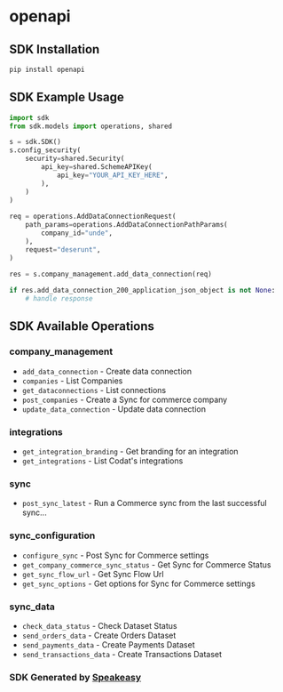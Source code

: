 # openapi

<!-- Start SDK Installation -->
## SDK Installation

```bash
pip install openapi
```
<!-- End SDK Installation -->

## SDK Example Usage
<!-- Start SDK Example Usage -->
```python
import sdk
from sdk.models import operations, shared

s = sdk.SDK()
s.config_security(
    security=shared.Security(
        api_key=shared.SchemeAPIKey(
            api_key="YOUR_API_KEY_HERE",
        ),
    )
)
   
req = operations.AddDataConnectionRequest(
    path_params=operations.AddDataConnectionPathParams(
        company_id="unde",
    ),
    request="deserunt",
)
    
res = s.company_management.add_data_connection(req)

if res.add_data_connection_200_application_json_object is not None:
    # handle response
```
<!-- End SDK Example Usage -->

<!-- Start SDK Available Operations -->
## SDK Available Operations


### company_management

* `add_data_connection` - Create data connection
* `companies` - List Companies
* `get_dataconnections` - List connections
* `post_companies` - Create a Sync for commerce company
* `update_data_connection` - Update data connection

### integrations

* `get_integration_branding` - Get branding for an integration
* `get_integrations` - List Codat's integrations

### sync

* `post_sync_latest` - Run a Commerce sync from the last successful sync...

### sync_configuration

* `configure_sync` - Post Sync for Commerce settings
* `get_company_commerce_sync_status` - Get Sync for Commerce Status
* `get_sync_flow_url` - Get Sync Flow Url
* `get_sync_options` - Get options for Sync for Commerce settings

### sync_data

* `check_data_status` - Check Dataset Status
* `send_orders_data` - Create Orders Dataset
* `send_payments_data` - Create Payments Dataset
* `send_transactions_data` - Create Transactions Dataset
<!-- End SDK Available Operations -->

### SDK Generated by [Speakeasy](https://docs.speakeasyapi.dev/docs/using-speakeasy/client-sdks)
